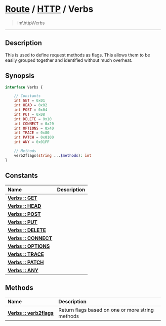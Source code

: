 # [Route](route.md) / [HTTP](http.md) / Verbs
 > im\http\Verbs
____

## Description
This is used to define request methods as flags.
This allows them to be easily grouped together and identified without much overheat.

## Synopsis
```php
interface Verbs {

    // Constants
    int GET = 0x01
    int HEAD = 0x02
    int POST = 0x04
    int PUT = 0x08
    int DELETE = 0x10
    int CONNECT = 0x20
    int OPTIONS = 0x40
    int TRACE = 0x80
    int PATCH = 0x0100
    int ANY = 0x01FF

    // Methods
    verb2flags(string ...$methods): int
}
```

## Constants
| Name | Description |
| :--- | :---------- |
| [__Verbs&nbsp;::&nbsp;GET__](http-Verbs-prop_GET.md) |  |
| [__Verbs&nbsp;::&nbsp;HEAD__](http-Verbs-prop_HEAD.md) |  |
| [__Verbs&nbsp;::&nbsp;POST__](http-Verbs-prop_POST.md) |  |
| [__Verbs&nbsp;::&nbsp;PUT__](http-Verbs-prop_PUT.md) |  |
| [__Verbs&nbsp;::&nbsp;DELETE__](http-Verbs-prop_DELETE.md) |  |
| [__Verbs&nbsp;::&nbsp;CONNECT__](http-Verbs-prop_CONNECT.md) |  |
| [__Verbs&nbsp;::&nbsp;OPTIONS__](http-Verbs-prop_OPTIONS.md) |  |
| [__Verbs&nbsp;::&nbsp;TRACE__](http-Verbs-prop_TRACE.md) |  |
| [__Verbs&nbsp;::&nbsp;PATCH__](http-Verbs-prop_PATCH.md) |  |
| [__Verbs&nbsp;::&nbsp;ANY__](http-Verbs-prop_ANY.md) |  |

## Methods
| Name | Description |
| :--- | :---------- |
| [__Verbs&nbsp;::&nbsp;verb2flags__](http-Verbs-verb2flags.md) | Return flags based on one or more string methods |

